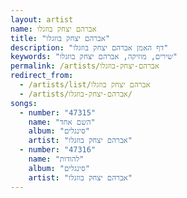 ```yaml
---
layout: artist
name: אברהם יצחק בוזגלו
title: "אברהם יצחק בוזגלו"
description: "דף האמן אברהם יצחק בוזגלו"
keywords: "שירים, מוזיקה, אברהם יצחק בוזגלו"
permalink: /artists/אברהם-יצחק-בוזגלו
redirect_from:
  - /artists/list/אברהם יצחק בוזגלו
  - /artists/אברהם-יצחק-בוזגלו/
songs:
  - number: "47315"
    name: "השם אחד"
    album: "סינגלים"
    artist: "אברהם יצחק בוזגלו"
  - number: "47316"
    name: "להודות"
    album: "סינגלים"
    artist: "אברהם יצחק בוזגלו"
---
```

